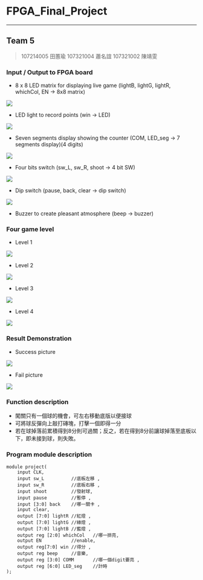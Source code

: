 # FPGA_Final_Project
---
## Team 5
> 107214005 田蕙瑜
> 107321004 蕭名誼
> 107321002 陳靖雯

### Input / Output to FPGA board
- 8 x 8 LED matrix for displaying live game (lightB, lightG, lightR, whichCol, EN -> 8x8 matrix)

![](https://github.com/angela604418/FPGA_Final_Project/blob/master/Images/level1.png)

- LED light to record points (win -> LED)

![](https://github.com/angela604418/FPGA_Final_Project/blob/master/Images/points.png)

- Seven segments display showing the counter (COM, LED_seg -> 7 segments display)(4 digits)

![](https://github.com/angela604418/FPGA_Final_Project/blob/master/Images/seg.png)

- Four bits switch (sw_L, sw_R, shoot -> 4 bit SW)

![](https://github.com/angela604418/FPGA_Final_Project/blob/master/Images/switch.png)

- Dip switch (pause, back, clear -> dip switch)

![](https://github.com/angela604418/FPGA_Final_Project/blob/master/Images/clear_pause.png)

- Buzzer to create pleasant atmosphere (beep -> buzzer)



### Four game level
- Level 1

![](https://github.com/angela604418/FPGA_Final_Project/blob/master/Images/level1.png)

- Level 2

![](https://github.com/angela604418/FPGA_Final_Project/blob/master/Images/level2.png)

- Level 3

![](https://github.com/angela604418/FPGA_Final_Project/blob/master/Images/level3.png)

- Level 4

![](https://github.com/angela604418/FPGA_Final_Project/blob/master/Images/level4.png)

### Result Demonstration

- Success picture

![](https://github.com/angela604418/FPGA_Final_Project/blob/master/Images/success.png)

- Fail picture

![](https://github.com/angela604418/FPGA_Final_Project/blob/master/Images/fail.png)

### Function description
- 闖關只有一個球的機會，可左右移動底版以便接球
- 可將球反彈向上敲打磚塊，打擊一個即得一分
- 若在球掉落前累積得到8分則可過關；反之，若在得到8分前讓球掉落至底板以下，即未接到球，則失敗。

### Program module description
```verilog=
module project(
    input CLK,
    input sw_L          //底板左移 ,
    input sw_R          //底板右移 ,
    input shoot         //發射球,
    input pause         //暫停 ,
    input [3:0] back    //哪一關卡 ,
    input clear,
    output [7:0] lightR //紅燈 ,
    output [7:0] lightG //綠燈 ,
    output [7:0] lightB //藍燈 ,
    output reg [2:0] whichCol   //哪一排亮, 
    output EN           //enable,
    output reg[7:0] win //得分 ,
    output reg beep     //音樂,
    output reg [3:0] COMM       //哪一個digit要亮 ,
    output reg [6:0] LED_seg    //計時
);

```

